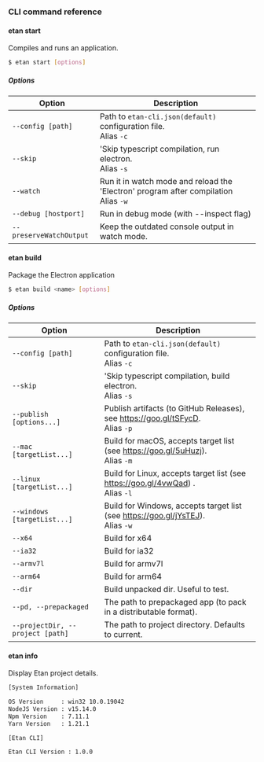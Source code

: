 ### CLI command reference

#### etan start

Compiles and runs an application.

```bash
$ etan start [options]
```

##### Options

| Option                     | Description                                            
| ---------------------------| -------------------------------------------------------------------- 
| `--config [path]`          | Path to `etan-cli.json(default)` configuration file. <br/>Alias `-c`    
| `--skip`                   | 'Skip typescript compilation, run electron. <br/> Alias `-s`                  
| `--watch`                  | Run it in watch mode and reload the 'Electron' program after compilation <br/>Alias `-w`        
| `--debug [hostport]`       | Run in debug mode (with --inspect flag)                                     
| `--preserveWatchOutput`    | Keep the outdated console output in watch mode.                              


#### etan build

Package the Electron application 


```bash
$ etan build <name> [options]
```


##### Options

| Option                  | Description                                                                                                          |
| ----------------------- | -------------------------------------------------------------------------------------------------------------------- |
| `--config [path]`                 | Path to `etan-cli.json(default)` configuration file. <br/>Alias `-c`     
| `--skip`                          | 'Skip typescript compilation, build electron. <br/> Alias `-s`   
| `--publish [options...]`          | Publish artifacts (to GitHub Releases), see https://goo.gl/tSFycD. <br/>Alias `-p` 
| `--mac [targetList...]`           | Build for macOS, accepts target list (see https://goo.gl/5uHuzj). <br/>Alias `-m`  
| `--linux [targetList...]`         | Build for Linux, accepts target list (see https://goo.gl/4vwQad) . <br/>Alias `-l`  
| `--windows [targetList...]`       | Build for Windows, accepts target list (see https://goo.gl/jYsTEJ). <br/>Alias `-w` 
| `--x64`                           | Build for x64
| `--ia32 `                         | Build for ia32
| `--armv7l  `                      | Build for armv7l
| `--arm64`                         | Build for arm64
| `--dir `                          | Build unpacked dir. Useful to test.
| `--pd, --prepackaged`             | The path to prepackaged app (to pack in a distributable format). 
| `--projectDir, --project [path]`  | The path to project directory. Defaults to current. 



#### etan info

Display Etan project details.

```bash
[System Information] 

OS Version     : win32 10.0.19042
NodeJS Version : v15.14.0
Npm Version    : 7.11.1
Yarn Version   : 1.21.1

[Etan CLI]

Etan CLI Version : 1.0.0
```
